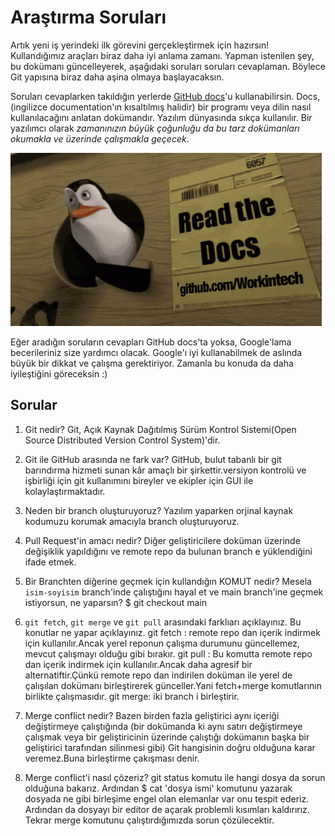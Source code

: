 # Araştırma Soruları

Artık yeni iş yerindeki ilk görevini gerçekleştirmek için hazırsın! Kullandığımız araçları biraz daha iyi anlama zamanı. Yapman istenilen şey, bu dokümanı güncelleyerek, aşağıdaki soruları soruları cevaplaman. Böylece Git yapısına biraz daha aşina olmaya başlayacaksın.

Soruları cevaplarken takıldığın yerlerde [GitHub docs](https://docs.github.com/en)'u kullanabilirsin. Docs, (ingilizce documentation'ın kısaltılmış halidir) bir programı veya dilin nasıl kullanılacağını anlatan dokümandır. Yazılım dünyasında sıkça kullanılır. Bir yazılımcı olarak _zamanınızın büyük çoğunluğu da bu tarz dokümanları okumakla ve üzerinde çalışmakla geçecek_.

![READ THE DOCS](https://github.com/Workintech/FSWeb-S1G1-Projesi-Web-Development-Projesi-icin-Git/blob/main/read-the-docs-wit.gif?raw=true)

Eğer aradığın soruların cevapları GitHub docs'ta yoksa, Google'lama becerileriniz size yardımcı olacak. Google'ı iyi kullanabilmek de aslında büyük bir dikkat ve çalışma gerektiriyor. Zamanla bu konuda da daha iyileştiğini göreceksin :)

## Sorular

1. Git nedir?
Git, Açık Kaynak Dağıtılmış Sürüm Kontrol Sistemi(Open Source Distributed Version Control System)'dir.

2. Git ile GitHub arasında ne fark var?
GitHub, bulut tabanlı bir git barındırma hizmeti sunan kâr amaçlı bir şirkettir.versiyon kontrolü ve işbirliği için git kullanımını bireyler ve ekipler için GUI ile kolaylaştırmaktadır.

3. Neden bir branch oluşturuyoruz?
Yazılım yaparken orjinal kaynak kodumuzu korumak amacıyla branch oluşturuyoruz.

4. Pull Request'in amacı nedir?
Diğer geliştiricilere doküman üzerinde değişiklik yapıldığını ve remote repo da bulunan branch e yüklendiğini ifade etmek.

5. Bir Branchten diğerine geçmek için kullandığın KOMUT nedir? Mesela `isim-soyisim` branch'inde çalıştığını hayal et ve main branch'ine geçmek istiyorsun, ne yaparsın?
$ git checkout main

6. `git fetch`, `git merge` ve `git pull` arasındaki farklıarı açıklayınız. Bu konutlar ne yapar açıklayınız.
git fetch : remote repo dan içerik indirmek için kullanılır.Ancak yerel reponun çalışma durumunu güncellemez, mevcut çalışmayı olduğu gibi bırakır.
git pull : Bu komutta remote repo dan içerik indirmek için kullanılır.Ancak daha agresif bir alternatiftir.Çünkü remote repo dan indirilen doküman ile yerel de çalışılan dokümanı birleştirerek günceller.Yani fetch+merge komutlarının birlikte çalışmasıdır.
git merge: iki branch i birleştirir. 

7. Merge conflict nedir?
Bazen birden fazla geliştirici aynı içeriği değiştirmeye çalıştığında (bir dokümanda ki aynı satırı değiştirmeye çalışmak veya bir geliştiricinin üzerinde çalıştığı dokümanın başka bir geliştirici tarafından silinmesi gibi) Git hangisinin doğru olduğuna karar veremez.Buna birleştirme çakışması denir.

8. Merge conflict'i nasıl çözeriz?
git status komutu ile hangi dosya da sorun olduğuna bakarız.
Ardından $ cat 'dosya ismi' komutunu yazarak dosyada ne gibi birleşime engel olan elemanlar var onu tespit ederiz. Ardından da dosyayı bir editor de açarak problemli kısımları kaldırırız. Tekrar merge komutunu çalıştırdığımızda sorun çözülecektir.